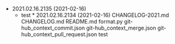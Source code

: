 * 2021.02.16.2135 (2021-02-16)
	* test
\* 2021.02.16.2134 (2021-02-16) CHANGELOG-2021.md CHANGELOG.md README.md format.py git-hub_context_commit.json git-hub_context_merge.json git-hub_context_pull_request.json test
